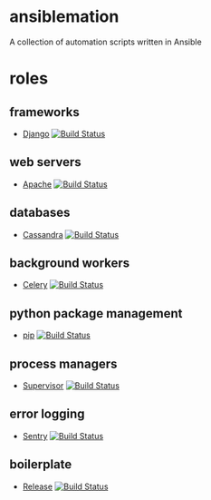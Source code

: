 # ansiblemation
A collection of automation scripts written in Ansible

# roles
## frameworks
* [Django](https://github.com/futurice/ansible-django) [![Build Status](https://travis-ci.org/futurice/ansible-django.svg?branch=master)](https://travis-ci.org/futurice/ansible-django)

## web servers
* [Apache](https://github.com/futurice/ansible-apache) [![Build Status](https://travis-ci.org/futurice/ansible-apache.svg?branch=master)](https://travis-ci.org/futurice/ansible-apache)

## databases
* [Cassandra](https://github.com/futurice/ansible-cassandra) [![Build Status](https://travis-ci.org/futurice/ansible-cassandra.svg?branch=master)](https://travis-ci.org/futurice/ansible-cassandra)

## background workers
* [Celery](https://github.com/futurice/ansible-celery) [![Build Status](https://travis-ci.org/futurice/ansible-celery.svg?branch=master)](https://travis-ci.org/futurice/ansible-celery)

## python package management
* [pip](https://github.com/futurice/ansible-pip) [![Build Status](https://travis-ci.org/futurice/ansible-pip.svg?branch=master)](https://travis-ci.org/futurice/ansible-pip)

## process managers
* [Supervisor](https://github.com/futurice/ansible-supervisor) [![Build Status](https://travis-ci.org/futurice/ansible-supervisor.svg?branch=master)](https://travis-ci.org/futurice/ansible-supervisor)

## error logging
* [Sentry](https://github.com/futurice/ansible-sentry) [![Build Status](https://travis-ci.org/futurice/ansible-sentry.svg?branch=master)](https://travis-ci.org/futurice/ansible-sentry)

## boilerplate
* [Release](https://github.com/futurice/ansible-release) [![Build Status](https://travis-ci.org/futurice/ansible-release.svg?branch=master)](https://travis-ci.org/futurice/ansible-release)

